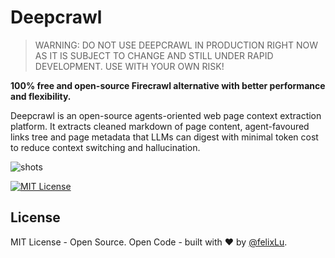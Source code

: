 # Deepcrawl

> WARNING: DO NOT USE DEEPCRAWL IN PRODUCTION RIGHT NOW AS IT IS SUBJECT TO CHANGE AND STILL UNDER RAPID DEVELOPMENT. USE WITH YOUR OWN RISK!

**100% free and open-source Firecrawl alternative with better performance and flexibility.**

Deepcrawl is an open-source agents-oriented web page context extraction platform. It extracts cleaned markdown of page content, agent-favoured links tree and page metadata that LLMs can digest with minimal token cost to reduce context switching and hallucination.

![shots](./public/screenshot.png)

[![MIT License](https://img.shields.io/badge/License-MIT-green.svg)](https://opensource.org/licenses/MIT)

## License

MIT License - Open Source. Open Code - built with ❤️ by [@felixLu](https://x.com/felixlu1018).
